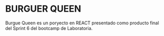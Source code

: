 # BURGUER QUEEN

Burgue Queen es un poryecto en REACT presentado como producto final del Sprint 6 del bootcamp de Laboratoria.

